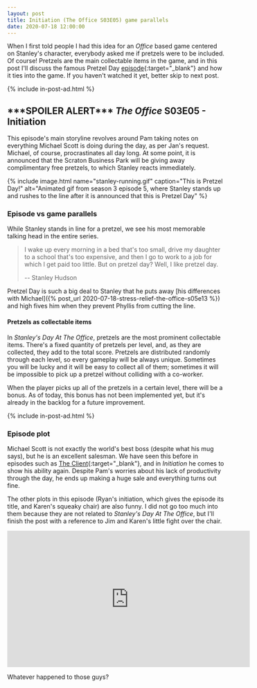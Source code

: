 ```yaml
---
layout: post
title: Initiation (The Office S03E05) game parallels
date: 2020-07-18 12:00:00
---
```


When I first told people I had this idea for an _Office_ based game centered on Stanley's character, everybody asked me if pretzels were to be included. Of course! Pretzels are the main collectable items in the game, and in this post I'll discuss the famous Pretzel Day [episode](https://www.imdb.com/title/tt0873237/){:target="_blank"} and how it ties into the game. If you haven't watched it yet, better skip to next post.

{% include in-post-ad.html %}

## \*\*\*SPOILER ALERT\*\*\* _The Office_ S03E05 - Initiation

This episode's main storyline revolves around Pam taking notes on everything Michael Scott is doing during the day, as per Jan's request. Michael, of course, procrastinates all day long. At some point, it is announced that the Scraton Business Park will be giving away complimentary free pretzels, to which Stanley reacts immediately.

{% include image.html name="stanley-running.gif" caption="This is Pretzel Day!" alt="Animated gif from season 3 episode 5, where Stanley stands up and rushes to the line after it is announced that this is Pretzel Day" %}

### Episode vs game parallels

While Stanley stands in line for a pretzel, we see his most memorable talking head in the entire series.

> I wake up every morning in a bed that's too small, drive my daughter to a school that's too expensive, and then I go to work to a job for which I get paid too little. But on pretzel day? Well, I like pretzel day.
> 
> -- Stanley Hudson

Pretzel Day is such a big deal to Stanley that he puts away [his differences with Michael]({% post_url 2020-07-18-stress-relief-the-office-s05e13 %}) and high fives him when they prevent Phyllis from cutting the line.

#### Pretzels as collectable items

In _Stanley's Day At The Office_, pretzels are the most prominent collectable items. There's a fixed quantity of pretzels per level, and, as they are collected, they add to the total score. Pretzels are distributed randomly through each level, so every gameplay will be always unique. Sometimes you will be lucky and it will be easy to collect all of them; sometimes it will be impossible to pick up a pretzel without colliding with a co-worker.

When the player picks up all of the pretzels in a certain level, there will be a bonus. As of today, this bonus has not been implemented yet, but it's already in the backlog for a future improvement.

{% include in-post-ad.html %}

### Episode plot

Michael Scott is not exactly the world's best boss (despite what his mug says), but he is an excellent salesman. We have seen this before in episodes such as [The Client](https://www.imdb.com/title/tt0664524/){:target="_blank"}, and in _Initiation_ he comes to show his ability again. Despite Pam's worries about his lack of productivity through the day, he ends up making a huge sale and everything turns out fine.

The other plots in this episode (Ryan's initiation, which gives the episode its title, and Karen's squeaky chair) are also funny. I did not go too much into them because they are not related to _Stanley's Day At The Office_, but I'll finish the post with a reference to Jim and Karen's little fight over the chair.

<iframe width="560" height="315" src="https://www.youtube.com/embed/NI6aOFI7hms" frameborder="0" allow="accelerometer; autoplay; encrypted-media; gyroscope; picture-in-picture" class="blog-asset"></iframe>

Whatever happened to those guys?